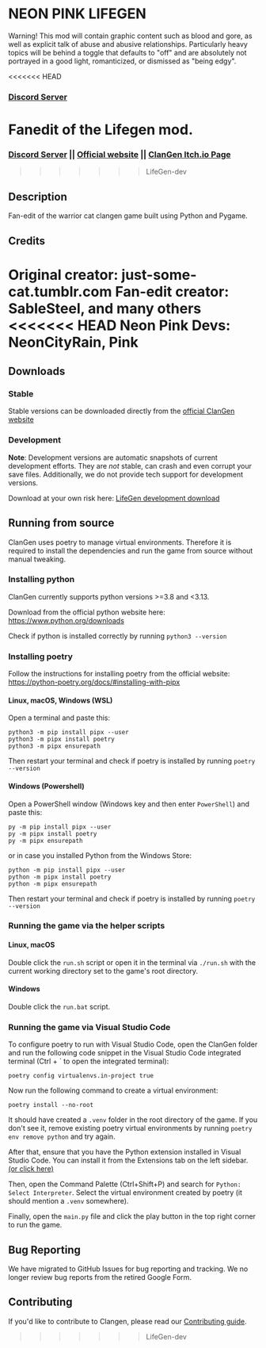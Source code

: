 # NEON PINK LIFEGEN
Warning! This mod will contain graphic content such as blood and gore, as well as explicit talk of abuse and abusive relationships. Particularly heavy topics will be behind a toggle that defaults to "off" and are absolutely not portrayed in a good light, romanticized, or dismissed as "being edgy".

<<<<<<< HEAD
### [Discord Server](https://discord.gg/clangen)
Fanedit of the Lifegen mod.
=======
### [Discord Server](https://discord.gg/lifegen) || [Official website](https://mods.clangen.io/LifeGen/download) || [ClanGen Itch.io Page](https://sablesteel.itch.io/clan-gen-fan-edit) 
>>>>>>> LifeGen-dev

## Description
Fan-edit of the warrior cat clangen game built using Python and Pygame.

## Credits
Original creator: just-some-cat.tumblr.com
Fan-edit creator: SableSteel, and many others
<<<<<<< HEAD
Neon Pink Devs: NeonCityRain, Pink
=======

## Downloads
### Stable
Stable versions can be downloaded directly from the [official ClanGen website](https://mods.clangen.io/LifeGen/download)

### Development
**Note**: Development versions are automatic snapshots of current development efforts. They are _not_ stable, can crash and even corrupt your save files.
Additionally, we do not provide tech support for development versions.

Download at your own risk here: [LifeGen development download](https://mods.clangen.io/LifeGen/download-development)

## Running from source
ClanGen uses poetry to manage virtual environments. Therefore it is required to install the dependencies and run the game from source without manual tweaking.

### Installing python
ClanGen currently supports python versions >=3.8 and <3.13.

Download from the official python website here: https://www.python.org/downloads

Check if python is installed correctly by running `python3 --version`


### Installing poetry
Follow the instructions for installing poetry from the official website: https://python-poetry.org/docs/#installing-with-pipx

#### Linux, macOS, Windows (WSL)
Open a terminal and paste this:
```
python3 -m pip install pipx --user
python3 -m pipx install poetry
python3 -m pipx ensurepath
```
Then restart your terminal and check if poetry is installed by running `poetry --version`

#### Windows (Powershell)
Open a PowerShell window (Windows key and then enter `PowerShell`) and paste this:
```
py -m pip install pipx --user
py -m pipx install poetry
py -m pipx ensurepath
```
or in case you installed Python from the Windows Store:
```
python -m pip install pipx --user
python -m pipx install poetry
python -m pipx ensurepath
```
Then restart your terminal and check if poetry is installed by running `poetry --version`

### Running the game via the helper scripts
#### Linux, macOS
Double click the `run.sh` script or open it in the terminal via `./run.sh` with the current working directory set to the game's root directory.

#### Windows
Double click the `run.bat` script.

### Running the game via Visual Studio Code
To configure poetry to run with Visual Studio Code, open the ClanGen folder and run the following code snippet in the Visual Studio Code integrated terminal (Ctrl + ` to open the integrated terminal):
```
poetry config virtualenvs.in-project true
```

Now run the following command to create a virtual environment:
```
poetry install --no-root
```

It should have created a `.venv` folder in the root directory of the game.
If you don't see it, remove existing poetry virtual environments by running `poetry env remove python` and try again.

After that, ensure that you have the Python extension installed in Visual Studio Code. You can install it from the Extensions tab on the left sidebar. [(or click here)
](https://marketplace.visualstudio.com/items?itemName=ms-python.python)

Then, open the Command Palette (Ctrl+Shift+P) and search for `Python: Select Interpreter`. Select the virtual environment created by poetry (it should mention a `.venv` somewhere).

Finally, open the `main.py` file and click the play button in the top right corner to run the game.


## Bug Reporting
We have migrated to GitHub Issues for bug reporting and tracking. We no longer review bug reports from the retired Google Form.

## Contributing
If you'd like to contribute to Clangen, please read our [Contributing guide](https://github.com/ClanGenOfficial/clangen/blob/development/CONTRIBUTING.md).
>>>>>>> LifeGen-dev
